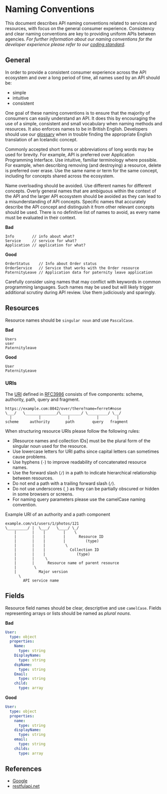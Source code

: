 # Naming Conventions

This document describes API naming conventions related to services and resources, with focus on the general consumer experience. Consistency and clear naming conventions are key to providing uniform APIs between agencies. _For further information about our naming conventions for the developer experience please refer to our_ [_coding standard_](https://github.com/island-is/handbook/blob/master/code-standards.md)_._

## General

In order to provide a consistent consumer experience across the API ecosystem and over a long period of time, all names used by an API should be:

- simple
- intuitive
- consistent

One goal of these naming conventions is to ensure that the majority of consumers can easily understand an API. It does this by encouraging the use of a simple, consistent and small vocabulary when naming methods and resources. It also enforces names to be in British English. Developers should use our [glossary](https://github.com/island-is/handbook/blob/master/glossary.md) when in trouble finding the appropriate English translation of an Icelandic concept.

Commonly accepted short forms or abbreviations of long words may be used for brevity. For example, API is preferred over Application Programming Interface. Use intuitive, familiar terminology where possible. For example, when describing removing (and destroying) a resource, delete is preferred over erase. Use the same name or term for the same concept, including for concepts shared across the ecosystem.

Name overloading should be avoided. Use different names for different concepts. Overly general names that are ambiguous within the context of the API and the larger API ecosystem should be avoided as they can lead to a misunderstanding of API concepts. Specific names that accurately describe the API concept and distinguish it from other relevant concepts should be used. There is no definitive list of names to avoid, as every name must be evaluated in their context.

**Bad**

```text
Info        // info about what?
Service     // service for what?
Application // application for what?
```

**Good**

```text
OrderStatus    // Info about Order status
OrderService   // Service that works with the Order resource
PaternityLeave // Application data for paternity leave application
```

Carefully consider using names that may conflict with keywords in common programming languages. Such names may be used but will likely trigger additional scrutiny during API review. Use them judiciously and sparingly.

## Resources

Resource names should be `singular noun` and use `PascalCase`.

**Bad**

```text
Users
user
Paternityleave
```

**Good**

```text
User
PaternityLeave
```

### URIs

The [URI](https://en.wikipedia.org/wiki/Uniform_Resource_Identifier) defined in [RFC3986](https://tools.ietf.org/html/rfc3986) consists of five components: scheme, authority, path, query and fragment.

```text
https://example.com:8042/over/there?name=ferret#nose
\___/   \______________/\_________/ \_________/ \__/
  |            |            |            |        |
scheme     authority       path        query   fragment
```

When structuring resource URIs please follow the following rules:

- [Resource names and collection IDs] must be the plural form of the singular noun used for the resource.
- Use lowercase letters for URI paths since capital letters can sometimes cause problems.
- Use hyphens (`-`) to improve readability of concatenated resource names.
- Use the forward slash (`/`) in a path to indicate hierarchical relationship between resources.
- Do not end a path with a trailing forward slash (`/`).
- Do not use underscores (`_`) as they can be partially obscured or hidden in some browsers or screens.
- For naming query parameters please use the camelCase naming convention.

Example URI of an authority and a path component

```text
example.com/v1/users/1/photos/121
\_________/ |  \___/   \____/ \_/
    |       |    |        |    \
    |       |    |        |      Resource ID
    |       |    |        |         (type)
    |       |    |         \
    |       |    |           Collection ID
    |       |    |              (type)
    |       |     \
    |       |      Resource name of parent resource
    |        \
    |          Major version
      \
        API service name
```

## Fields

Resource field names should be clear, descriptive and use `camelCase`. Fields representing arrays or lists should be named as _plural nouns_.

**Bad**

```yaml
User:
  type: object
  properties:
    Name:
      type: string
    DisplayName:
      type: string
    dspName:
      type: string
    Email:
      type: string
    child:
      type: array
```

**Good**

```yaml
User:
  type: object
  properties:
    name:
      type: string
    displayName:
      type: string
    email:
      type: string
    childs:
      type: array
```

## References

- [Google](https://cloud.google.com/apis/design/naming_convention)
- [restfulapi.net](https://restfulapi.net/resource-naming/)
